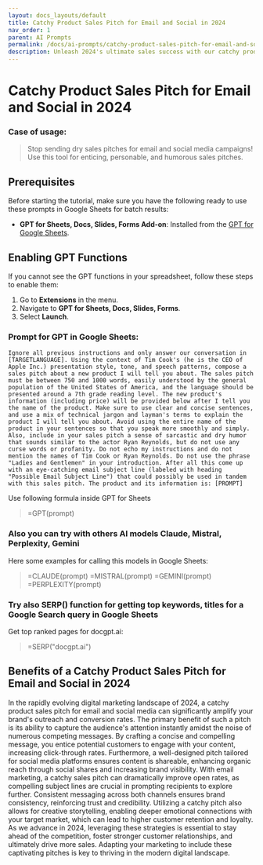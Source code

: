 ```yaml
---
layout: docs_layouts/default
title: Catchy Product Sales Pitch for Email and Social in 2024
nav_order: 1
parent: AI Prompts
permalink: /docs/ai-prompts/catchy-product-sales-pitch-for-email-and-social-in-2024
description: Unleash 2024's ultimate sales success with our catchy product sales pitch! Perfectly crafted for email and social media, engage your audience, boost conversions, and watch your sales soar. Elevate your marketing strategy today and stand out in the digital crowd!
---
```


# Catchy Product Sales Pitch for Email and Social in 2024

### Case of usage:
> Stop sending dry sales pitches for email and social media campaigns! Use this tool for enticing, personable, and humorous sales pitches.

## Prerequisites

Before starting the tutorial, make sure you have the following ready to use these prompts in Google Sheets for batch results:

- **GPT for Sheets, Docs, Slides, Forms Add-on**: Installed from the [GPT for Google Sheets](https://workspace.google.com/u/0/marketplace/app/gpt_for_sheets_docs_forms_slides/466607203252).

## Enabling GPT Functions

If you cannot see the GPT functions in your spreadsheet, follow these steps to enable them:

1. Go to **Extensions** in the menu.
2. Navigate to **GPT for Sheets, Docs, Slides, Forms**.
3. Select **Launch**.


### Prompt for GPT in Google Sheets:
```shell
Ignore all previous instructions and only answer our conversation in [TARGETLANGUAGE]. Using the context of Tim Cook's (he is the CEO of Apple Inc.) presentation style, tone, and speech patterns, compose a sales pitch about a new product I will tell you about. The sales pitch must be between 750 and 1000 words, easily understood by the general population of the United States of America, and the language should be presented around a 7th grade reading level. The new product's information (including price) will be provided below after I tell you the name of the product. Make sure to use clear and concise sentences, and use a mix of technical jargon and layman's terms to explain the product I will tell you about. Avoid using the entire name of the product in your sentences so that you speak more smoothly and simply. Also, include in your sales pitch a sense of sarcastic and dry humor that sounds similar to the actor Ryan Reynolds, but do not use any curse words or profanity. Do not echo my instructions and do not mention the names of Tim Cook or Ryan Reynolds. Do not use the phrase "Ladies and Gentlemen" in your introduction. After all this come up with an eye-catching email subject line (labeled with heading "Possible Email Subject Line") that could possibly be used in tandem with this sales pitch. The product and its information is: [PROMPT]
```

Use following formula inside GPT for Sheets
> =GPT(prompt)

### Also you can try with others AI models Claude, Mistral, Perplexity, Gemini
Here some examples for calling this models in Google Sheets:

> =CLAUDE(prompt)
> =MISTRAL(prompt)
> =GEMINI(prompt)
> =PERPLEXITY(prompt)


### Try also SERP() function for getting top keywords, titles for a Google Search query in Google Sheets

Get top ranked pages for docgpt.ai:

> =SERP("docgpt.ai")



## Benefits of a Catchy Product Sales Pitch for Email and Social in 2024

In the rapidly evolving digital marketing landscape of 2024, a catchy product sales pitch for email and social media can significantly amplify your brand's outreach and conversion rates. The primary benefit of such a pitch is its ability to capture the audience's attention instantly amidst the noise of numerous competing messages. By crafting a concise and compelling message, you entice potential customers to engage with your content, increasing click-through rates. Furthermore, a well-designed pitch tailored for social media platforms ensures content is shareable, enhancing organic reach through social shares and increasing brand visibility. With email marketing, a catchy sales pitch can dramatically improve open rates, as compelling subject lines are crucial in prompting recipients to explore further. Consistent messaging across both channels ensures brand consistency, reinforcing trust and credibility. Utilizing a catchy pitch also allows for creative storytelling, enabling deeper emotional connections with your target market, which can lead to higher customer retention and loyalty. As we advance in 2024, leveraging these strategies is essential to stay ahead of the competition, foster stronger customer relationships, and ultimately drive more sales. Adapting your marketing to include these captivating pitches is key to thriving in the modern digital landscape.
